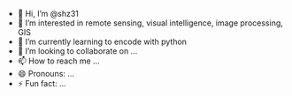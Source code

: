- 👋 Hi, I’m @shz31
- 👀 I’m interested in remote sensing, visual intelligence, image processing, GIS
- 🌱 I’m currently learning to encode with python
- 💞️ I’m looking to collaborate on ...
- 📫 How to reach me ...
- 😄 Pronouns: ...
- ⚡ Fun fact: ...

<!---
shz31/shz31 is a ✨ special ✨ repository because its `README.md` (this file) appears on your GitHub profile.
You can click the Preview link to take a look at your changes.
--->
